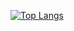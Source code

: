 
[![Top Langs](https://github-readme-stats.vercel.app/api/top-langs/?username=MateusHenriquegringo&layout=compact&hide=html)](https://github.com/MateusHenriquegringo/github-readme-stats)
